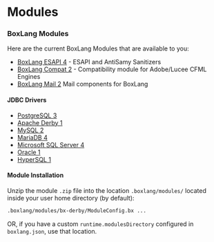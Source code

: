 # Modules

### BoxLang Modules

Here are the current BoxLang Modules that are available to you:

* [BoxLang ESAPI 4](https://ortus-temp.s3.amazonaws.com/boxlang-modules/bx-esapi/bx-esapi-1.0.0.zip) - ESAPI and AntiSamy Sanitizers
* [BoxLang Compat 2](https://ortus-temp.s3.amazonaws.com/boxlang-modules/bx-compat/bx-compat-1.0.0.zip) - Compatibility module for Adobe/Lucee CFML Engines
* [BoxLang Mail 2](https://ortus-temp.s3.amazonaws.com/boxlang-modules/bx-mail/bx-mail-1.0.0.zip) Mail components for BoxLang

#### JDBC Drivers <a href="#jdbc-drivers-4" id="jdbc-drivers-4"></a>

* [PostgreSQL 3](https://ortus-temp.s3.amazonaws.com/boxlang-modules/bx-postgresql/bx-postgresql-1.0.0.zip)
* [Apache Derby 1](https://ortus-temp.s3.amazonaws.com/boxlang-modules/bx-derby/bx-derby-1.0.0.zip)
* [MySQL 2](https://ortus-temp.s3.amazonaws.com/boxlang-modules/bx-mysql/bx-mysql-1.0.0.zip)
* [MariaDB 4](https://ortus-temp.s3.amazonaws.com/boxlang-modules/bx-mariadb/bx-mariadb-1.0.0.zip)
* [Microsoft SQL Server 4](https://ortus-temp.s3.amazonaws.com/boxlang-modules/bx-mssql/bx-mssql-1.0.0.zip)
* [Oracle 1](https://ortus-temp.s3.amazonaws.com/boxlang-modules/bx-oracle/bx-oracle-1.0.0.zip)
* [HyperSQL 1](https://ortus-temp.s3.amazonaws.com/boxlang-modules/bx-hypersql/bx-hypersql-1.0.0.zip)

#### Module Installation <a href="#module-installation-5" id="module-installation-5"></a>

Unzip the module `.zip` file into the location `.boxlang/modules/` located inside your user home directory (by default):

```bash
.boxlang/modules/bx-derby/ModuleConfig.bx ...
```

OR, if you have a custom `runtime.modulesDirectory` configured in `boxlang.json`, use that location.
